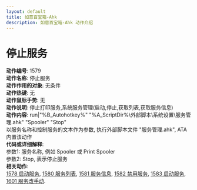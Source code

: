 ```yaml
---
layout: default
title: 如意百宝箱-Ahk
description: 如意百宝箱-Ahk 动作介绍
---
```


# [](#header-2) 停止服务
**动作编号**: 1579  
**动作名称**: 停止服务  
**动作作用的对象**: 无条件  
**动作热键**: 无  
**动作鼠标手势**: 无  
**动作说明**: 停止打印服务,系统服务管理(启动,停止,获取列表,获取服务信息)  
**动作内容**: run|"%B_Autohotkey%" "%A_ScriptDir%\外部脚本\系统设置\服务管理.ahk" "Spooler" "Stop"  
以服务名称和控制服务的文本作为参数, 执行外部脚本文件 "服务管理.ahk", ATA 内置该动作  
**代码或详细解释**:  
参数1: 服务名称, 例如 Spooler 或 Print Spooler  
参数2: Stop, 表示停止服务  
**相关动作**:  
[1578 启动服务](1578.md), [1580 服务列表](1580.md), [1581 服务信息](1581.md), [1582 禁用服务](1582.md), [1583 启动服务](1583.md), [1601 服务改手动](1601.md).  